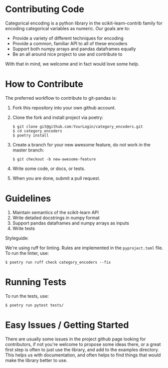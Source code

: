 Contributing Code
=================

Categorical encoding is a python library in the scikit-learn-contrib family for encoding categorical variables as numeric. Our goals are to:

 * Provide a variety of different techniques for encoding
 * Provide a common, familiar API to all of these encoders
 * Support both numpy arrays and pandas dataframes equally
 * Be an all around nice project to use and contribute to
 
With that in mind, we welcome and in fact would love some help.

How to Contribute
=================

The preferred workflow to contribute to git-pandas is:

 1. Fork this repository into your own github account.
 2. Clone the fork and install project via poetry:
    ```
    $ git clone git@github.com:YourLogin/category_encoders.git
    $ cd category_encoders
    $ poetry install
    ```
    
 3. Create a branch for your new awesome feature, do not work in the master branch:
 
    ```
    $ git checkout -b new-awesome-feature
    ```
    
 4. Write some code, or docs, or tests.
 5. When you are done, submit a pull request.
 
Guidelines
==========


 1. Maintain semantics of the scikit-learn API
 2. Write detailed docstrings in numpy format
 3. Support pandas dataframes and numpy arrays as inputs
 4. Write tests

Styleguide: 

We're using ruff for linting. Rules are implemented in the `pyproject.toml` file. To run the linter, use:

    $ poetry run ruff check category_encoders --fix


Running Tests
=============

To run the tests, use:

    $ poetry run pytest tests/
    
Easy Issues / Getting Started
=============================

There are usually some issues in the project github page looking for contributors, if not you're welcome to propose some
 ideas there, or a great first step is often to just use the library, and add to the examples directory. This helps us 
 with documentation, and often helps to find things that would make the library better to use.
